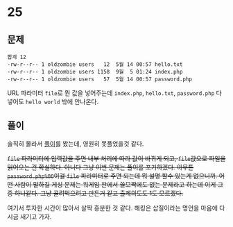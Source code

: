 # 25

## 문제

```
합계 12
-rw-r--r-- 1 oldzombie users   12  5월 14 00:57 hello.txt
-rw-r--r-- 1 oldzombie users 1158  9월  5 01:24 index.php
-rw-r--r-- 1 oldzombie users   57  5월 14 00:57 password.php
```

URL 파라미터 `file`로 뭔 값을 넣어주는데 `index.php`, `hello.txt`, `password.php` 다 넣어도 `hello world` 밖에 안나온다.

## 풀이

솔직히 몰라서 [풀이](http://hackingboy.tistory.com/66)를 봤는데, 영원히 못풀었을것 같다.

~~`file` 파라미터에 입력값을 주면 내부 처리에 따라 값이 바뀌게 되고, `file`값으로 파일을 읽어오는 건 확실하다. 아니다 그냥 이번 문제는 풀이를 포기하겠다. 아무튼 `password.php%00`이걸 `file` 파라미터로 주면 되는데 뭐 설명 할수 있는게 없으니까. 어떤 사람이 말하길 게싱 문제는 워게임 판에서 쓸모짝에도 없는 문제라고 하는데 이게 그중 하나같다. 그냥 골려먹으려고 만든거 같고 출제의도도 1도 모르겠다.~~

여기서 투자한 시간이 많아서 살짝 흥분한 것 같다. 해킹은 삽질이라는 명언을 마음에 다시금 새기고 가자.